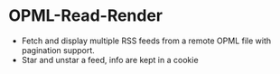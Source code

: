 # OPML-Read-Render
- Fetch and display multiple RSS feeds from a remote OPML file with pagination support.
- Star and unstar a feed, info are kept in a cookie
